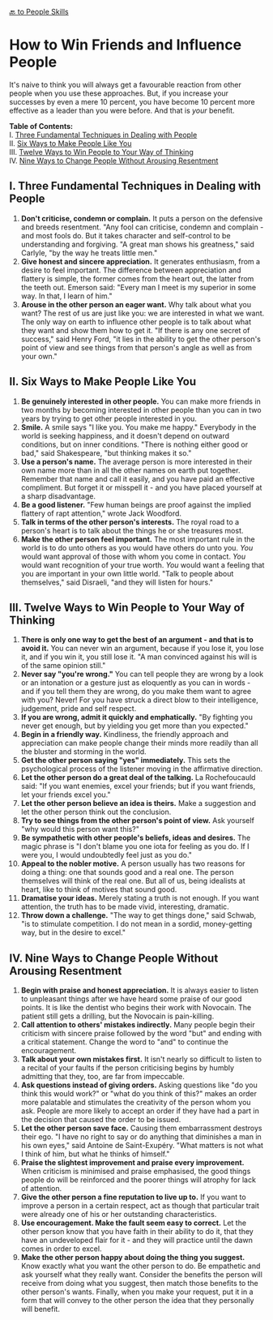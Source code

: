 [🔙 to People Skills](people.md)

# How to Win Friends and Influence People

It's naive to think you will always get a favourable reaction from other people when you use these approaches. But, if you increase your successes by even a mere 10 percent, you have become 10 percent more effective as a leader than you were before. And that is _your_ benefit.

**Table of Contents:**  
I. [Three Fundamental Techniques in Dealing with People](I-Three-Fundamental-Techniques-in-Dealing-with-People)  
II. [Six Ways to Make People Like You](II-Six-Ways-to-Make-People-Like-You)  
III. [Twelve Ways to Win People to Your Way of Thinking](III-Twelve-Ways-to-Win-People-to-Your-Way-of-Thinking)  
IV. [Nine Ways to Change People Without Arousing Resentment](IV-Nine-Ways-to-Change-People-Without-Arousing-Resentment)  

## I. Three Fundamental Techniques in Dealing with People

1. **Don't criticise, condemn or complain.** It puts a person on the defensive and breeds resentment. "Any fool can criticise, condemn and complain - and most fools do. But it takes character and self-control to be understanding and forgiving. "A great man shows his greatness," said Carlyle, "by the way he treats little men."
2. **Give honest and sincere appreciation.** It generates enthusiasm, from a desire to feel important. The difference between appreciation and flattery is simple, the former comes from the heart out, the latter from the teeth out. Emerson said: "Every man I meet is my superior in some way. In that, I learn of him."
3. **Arouse in the other person an eager want.** Why talk about what you want? The rest of us are just like you: we are interested in what we want. The only way on earth to influence other people is to talk about what they want and show them how to get it. "If there is any one secret of success," said Henry Ford, "it lies in the ability to get the other person's point of view and see things from that person's angle as well as from your own."

## II. Six Ways to Make People Like You

1. **Be genuinely interested in other people.** You can make more friends in two months by becoming interested in other people than you can in two years by trying to get other people interested in you.
2. **Smile.** A smile says "I like you. You make me happy." Everybody in the world is seeking happiness, and it doesn't depend on outward conditions, but on inner conditions. "There is nothing either good or bad," said Shakespeare, "but thinking makes it so."
3. **Use a person's name.** The average person is more interested in their own name more than in all the other names on earth put together. Remember that name and call it easily, and you have paid an effective compliment. But forget it or misspell it - and you have placed yourself at a sharp disadvantage.
4. **Be a good listener.** "Few human beings are proof against the implied flattery of rapt attention," wrote Jack Woodford.
5. **Talk in terms of the other person's interests.** The royal road to a person's heart is to talk about the things he or she treasures most.
6. **Make the other person feel important.** The most important rule in the world is to do unto others as you would have others do unto you. *You* would want approval of those with whom you come in contact. *You* would want recognition of your true worth. *You* would want a feeling that you are important in your own little world. "Talk to people about themselves," said Disraeli, "and they will listen for hours."

## III. Twelve Ways to Win People to Your Way of Thinking

1. **There is only one way to get the best of an argument - and that is to avoid it.** You can never win an argument, because if you lose it, you lose it, and if you win it, you still lose it. "A man convinced against his will is of the same opinion still."
2. **Never say "you're wrong."** You can tell people they are wrong by a look or an intonation or a gesture just as eloquently as you can in words - and if you tell them they are wrong, do you make them want to agree with you? Never! For you have struck a direct blow to their intelligence, judgement, pride and self respect.
3. **If you are wrong, admit it quickly and emphatically.** "By fighting you never get enough, but by yielding you get more than you expected."
4. **Begin in a friendly way.** Kindliness, the friendly approach and appreciation can make people change their minds more readily than all the bluster and storming in the world.
5. **Get the other person saying "yes" immediately.** This sets the psychological process of the listener moving in the affirmative direction.
6. **Let the other person do a great deal of the talking.** La Rochefoucauld said: "If you want enemies, excel your friends; but if you want friends, let your friends excel you."
7. **Let the other person believe an idea is theirs.** Make a suggestion and let the other person think out the conclusion.
8. **Try to see things from the other person's point of view.** Ask yourself "why would this person want this?"
9. **Be sympathetic with other people's beliefs, ideas and desires.** The magic phrase is "I don't blame you one iota for feeling as you do. If I were you, I would undoubtedly feel just as you do."
10. **Appeal to the nobler motive.** A person usually has two reasons for doing a thing: one that sounds good and a real one. The person themselves will think of the real one. But all of us, being idealists at heart, like to think of motives that sound good.
11. **Dramatise your ideas.** Merely stating a truth is not enough. If you want attention, the truth has to be made vivid, interesting, dramatic.
12. **Throw down a challenge.** "The way to get things done," said Schwab, "is to stimulate competition. I do not mean in a sordid, money-getting way, but in the desire to excel."

## IV. Nine Ways to Change People Without Arousing Resentment
1. **Begin with praise and honest appreciation.** It is always easier to listen to unpleasant things after we have heard some praise of our good points. It is like the dentist who begins their work with Novocain. The patient still gets a drilling, but the Novocain is pain-killing.
2. **Call attention to others' mistakes indirectly.** Many people begin their criticism with sincere praise followed by the word "but" and ending with a critical statement. Change the word to "and" to continue the encouragement.
3. **Talk about your own mistakes first.** It isn't nearly so difficult to listen to a recital of your faults if the person criticising begins by humbly admitting that they, too, are far from impeccable.
4. **Ask questions instead of giving orders.** Asking questions like "do you think this would work?" or "what do you think of this?" makes an order more palatable and stimulates the creativity of the person whom you ask. People are more likely to accept an order if they have had a part in the decision that caused the order to be issued.
5. **Let the other person save face.** Causing them embarrassment destroys their ego. "I have no right to say or do anything that diminishes a man in his own eyes," said Antoine de Saint-Exupéry. "What matters is not what I think of him, but what he thinks of himself."
6. **Praise the slightest improvement and praise every improvement.** When criticism is minimised and praise emphasised, the good things people do will be reinforced and the poorer things will atrophy for lack of attention.
7. **Give the other person a fine reputation to live up to.** If you want to improve a person in a certain respect, act as though that particular trait were already one of his or her outstanding characteristics.
8. **Use encouragement. Make the fault seem easy to correct.** Let the other person know that you have faith in their ability to do it, that they have an undeveloped flair for it - and they will practice until the dawn comes in order to excel.
9. **Make the other person happy about doing the thing you suggest.** Know exactly what you want the other person to do. Be empathetic and ask yourself what they really want. Consider the benefits the person will receive from doing what you suggest, then match those benefits to the other person's wants. Finally, when you make your request, put it in a form that will convey to the other person the idea that they personally will benefit.
